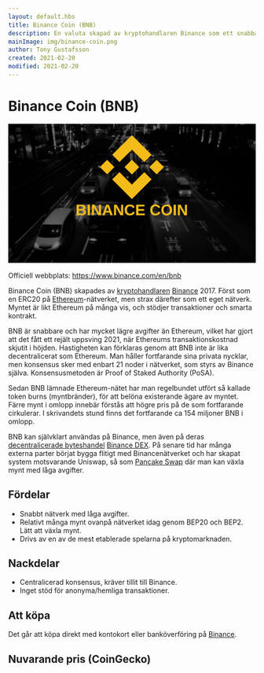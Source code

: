 ```yaml
---
layout: default.hbs
title: Binance Coin (BNB)
description: En valuta skapad av kryptohandlaren Binance som ett snabbare och billigare alternativ till Ethereum. Priset för det är tyvärr tappad decentralicering.
mainImage: img/binance-coin.png
author: Tony Gustafsson
created: 2021-02-20
modified: 2021-02-20
---
```


# Binance Coin (BNB)

![Binance Coin](../img/binance-coin.png 'Binance Coin')

Officiell webbplats: https://www.binance.com/en/bnb

Binance Coin (BNB) skapades av [kryptohandlaren](/marknaden/kryptohandlare.html) [Binance](https://www.binance.com) 2017. Först som en ERC20 på [Ethereum](/kryptovalutor/ethereum.html)-nätverket, men strax därefter som ett eget nätverk. Myntet är likt Ethereum på många vis, och stödjer transaktioner och smarta kontrakt.

BNB är snabbare och har mycket lägre avgifter än Ethereum, vilket har gjort att det fått ett rejält uppsving 2021, när Ethereums transaktionskostnad skjutit i höjden. Hastigheten kan förklaras genom att BNB inte är lika decentralicerat som Ethereum. Man håller fortfarande sina privata nycklar, men konsensus sker med enbart 21 noder i nätverket, som styrs av Binance själva. Konsensusmetoden är Proof of Staked Authority (PoSA).

Sedan BNB lämnade Ethereum-nätet har man regelbundet utfört så kallade token burns (myntbränder), för att belöna existerande ägare av myntet. Färre mynt i omlopp innebär förstås att högre pris på de som fortfarande cirkulerar. I skrivandets stund finns det fortfarande ca 154 miljoner BNB i omlopp.

BNB kan självklart användas på Binance, men även på deras [decentralicerade byteshandel](/marknaden/kryptohandlare.html) [Binance DEX](https://www.binance.org). På senare tid har många externa parter börjat bygga flitigt med Binancenätverket och har skapat system motsvarande Uniswap, så som [Pancake Swap](https://exchange.pancakeswap.finance/) där man kan växla mynt med låga avgifter.

## Fördelar

-   Snabbt nätverk med låga avgifter.
-   Relativt många mynt ovanpå nätverket idag genom BEP20 och BEP2. Lätt att växla mynt.
-   Drivs av en av de mest etablerade spelarna på kryptomarknaden.

## Nackdelar

-   Centralicerad konsensus, kräver tillit till Binance.
-   Inget stöd för anonyma/hemliga transaktioner.

## Att köpa

Det går att köpa direkt med kontokort eller banköverföring på [Binance](https://www.binance.com).

## Nuvarande pris (CoinGecko)

<script src="https://widgets.coingecko.com/coingecko-coin-ticker-widget.js"></script>

<coingecko-coin-ticker-widget currency="sek" coin-id="binancecoin" locale="en"></coingecko-coin-ticker-widget>
